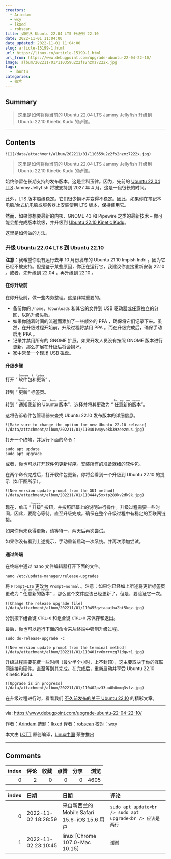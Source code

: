 ```yaml
---
creators:
  - Arindam
  - wxy
  - lkxed
  - robsean
title: 如何从 Ubuntu 22.04 LTS 升级到 22.10
date: 2022-11-01 11:04:00
date_updated: 2022-11-01 11:04:00
slug: article-15199-1.html
url: https://linux.cn/article-15199-1.html
url_from: https://www.debugpoint.com/upgrade-ubuntu-22-04-22-10/
image: album/202211/01/110359u2z2fs2nzmz7222x.jpg
tags:
  - ubuntu
categories:
  - 技术
---
```


## Summary

> 这里是如何将你当前的 Ubuntu 22.04 LTS Jammy Jellyfish 升级到 Ubuntu 22.10 Kinetic Kudu 的步骤。

***

<!-- more -->

## Contents

`![](/data/attachment/album/202211/01/110359u2z2fs2nzmz7222x.jpg)`

> 
> 这里是如何将你当前的 Ubuntu 22.04 LTS Jammy Jellyfish 升级到 Ubuntu 22.10 Kinetic Kudu 的步骤。
> 
> 
> 

始终停留在长期支持的发布版本，这是金科玉律。因为，先前的 [Ubuntu 22.04 LTS](https://www.debugpoint.com/ubuntu-22-04-review/) Jammy Jellyfish 将被支持到 2027 年 4 月。这是一段很长的时间。

此外，LTS 版本超级稳定。它们很少损坏并变得不稳定。因此，如果你在笔记本电脑/台式机电脑或服务器上安装使用 LTS 版本，保持使用它。

然而，如果你想要最新的内核、GNOME 43 和 Pipewire 之类的最新技术 – 你可能会想完成版本跳级，并升级到 [Ubuntu 22.10 Kinetic Kudu](https://www.debugpoint.com/ubuntu-22-10/)。

这里是如何做的方法。

### 升级 Ubuntu 22.04 LTS 到 Ubuntu 22.10

**注意**：我希望你没有运行去年 10 月份发布的 Ubuntu 21.10 Impish Indri 。因为它已经不被支持。但是鉴于某些原因，你正在运行它，我建议你直接重新安装 22.10 。或者，先升级到 22.04 ，再升级到 22.10 。

#### 在你升级前

在你升级前，做一些内务整理。这是非常重要的。

* 备份你的 `/home`、/`downloads` 和其它的文件到 USB 驱动器或任意独立的分区，以防升级失败。
* 如果你随着时间的流逝而添加了一些额外的 PPA ，确保将它们记录下来。虽然，在升级过程开始前，升级过程将禁用 PPA 。而在升级完成后，确保手动启用 PPA 。
* 记录并禁用所有的 GNOME 扩展。如果开发人员没有按照 GNOME 版本进行更新，那么扩展在升级后将会损坏。
* 家中常备一个现场 USB 磁盘。

#### 升级步骤

打开 “<ruby> 软件包和更新 <rt>  Software &amp; Update </rt></ruby>” 。

转到 “<ruby> 更新 <rt>  Updates </rt></ruby>” 标签页。

转到 “<ruby> 通知我新的 Ubuntu 版本 <rt>  Notify me of a new Ubuntu version </rt></ruby>”，选择并将其更改为 “<ruby> 任意新的版本 <rt>  For any new version </rt></ruby>”。

这将告诉软件包管理器来查找 Ubuntu 22.10 发布版本的详细信息。

`![Make sure to change the option for new Ubuntu 22.10 release](/data/attachment/album/202211/01/110401w4yvekk39zeeznus.jpg)`

打开一个终端，并运行下面的命令：

```shell
sudo apt update  
sudo apt upgrade
```

或者，你也可以打开软件包更新程序。安装所有的准备就绪的软件包。

在两个命令完成后，打开软件包更新。你将会看到一个升级到 Ubuntu 22.10 的提示（如下图所示）。

`![New version update prompt from the GUI method](/data/attachment/album/202211/01/110444y5xxtp289kv2dk9k.jpg)`

现在，单击 “<ruby> 升级 <rt>  Upgrade </rt></ruby>” 按钮，并按照屏幕上的说明进行操作。升级过程需要一些时间，因此，要耐心等待，直至升级完成。确保在整个升级过程中有稳定的互联网链接。

如果你尚未获得更新，请等待一、两天后再次尝试。

如果你没有看到上述提示，手动重新启动一次系统。并再次添加尝试。

#### 通过终端

在终端中通过 nano 文件编辑器打开下面的文件。

```shell
nano /etc/update-manager/release-upgrades
```

将 `Prompt=LTS` 更改为 `Prompt=normal` 。注意：如果你已经如上所述将更新标签页更改为 “<ruby> 任意新的版本 <rt>  For any new version </rt></ruby>” ，那么这个文件应该已经更新了。但是，要验证它一次。

`![Change the release upgrade file](/data/attachment/album/202211/01/110455qztaaaiba2bt5kqz.jpg)`

分别按下组合键 `CTRL+O` 和组合键 `CTRL+X` 来保存和退出。

最后，你也可以运行下面的命令来从终端中强制升级过程。

```shell
sudo do-release-upgrade -c
```

`![New version update prompt from the terminal method](/data/attachment/album/202211/01/110401rv6mrrvzg71dqwr1.jpg)`

升级过程需要花费一些时间（最少半个小时，上不封顶），这主要取决于你的互联网连接和硬件。直至等到其完成。在完成后，重新启动并享受 Ubuntu 22.10 Kinetic Kudu.

`![Upgrade is in progress](/data/attachment/album/202211/01/110402pz33uu0h0mmq3vfv.jpg)`

在升级过程进行时，看看我们 [不久前发布的关于 Ubuntu 22.10](https://www.debugpoint.com/tag/ubuntu-22-10) 的精彩文章。

---

via: <https://www.debugpoint.com/upgrade-ubuntu-22-04-22-10/>

作者：[Arindam](https://www.debugpoint.com/author/admin1/) 选题：[lkxed](https://github.com/lkxed) 译者：[robsean](https://github.com/robsean) 校对：[wxy](https://github.com/wxy)

本文由 [LCTT](https://github.com/LCTT/TranslateProject) 原创编译，[Linux中国](https://linux.cn/) 荣誉推出

***

## Comments


|   index |   评论 |   收藏 |   点赞 |   分享 |   浏览 |
|--------:|-------:|-------:|-------:|-------:|-------:|
|       0 |      2 |      0 |      0 |      0 |   4605 |

|   index | 日期                | 日期                                          | 评论                                                      |
|--------:|:--------------------|:----------------------------------------------|:----------------------------------------------------------|
|       0 | 2022-11-02 18:28:59 | 来自新西兰的 Mobile Safari 15.6-iOS 15.6 用户 | `sudo apt update<br /> sudo apt upgrade<br /> 应该是两行` |
|       1 | 2022-11-02 23:10:45 | linux [Chrome 107.0-Mac 10.15]                | `谢谢`                                                    |

